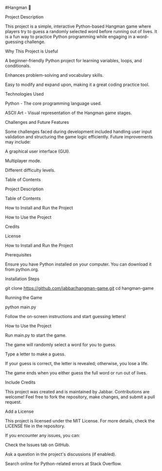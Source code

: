 #Hangman 🎯

Project Description

This project is a simple, interactive Python-based Hangman game where players try to guess a randomly selected word before running out of lives. It is a fun way to practice Python programming while engaging in a word-guessing challenge.

Why This Project is Useful

A beginner-friendly Python project for learning variables, loops, and conditionals.

Enhances problem-solving and vocabulary skills.

Easy to modify and expand upon, making it a great coding practice tool.

Technologies Used

Python - The core programming language used.

ASCII Art - Visual representation of the Hangman game stages.

Challenges and Future Features

Some challenges faced during development included handling user input validation and structuring the game logic efficiently. Future improvements may include:

A graphical user interface (GUI).

Multiplayer mode.

Different difficulty levels.

Table of Contents

Project Description

Table of Contents

How to Install and Run the Project

How to Use the Project

Credits

License

How to Install and Run the Project

Prerequisites

Ensure you have Python installed on your computer. You can download it from python.org.

Installation Steps

git clone https://github.com/jabbar/hangman-game.git
cd hangman-game

Running the Game

python main.py

Follow the on-screen instructions and start guessing letters!

How to Use the Project

Run main.py to start the game.

The game will randomly select a word for you to guess.

Type a letter to make a guess.

If your guess is correct, the letter is revealed; otherwise, you lose a life.

The game ends when you either guess the full word or run out of lives.

Include Credits

This project was created and is maintained by Jabbar. Contributions are welcome! Feel free to fork the repository, make changes, and submit a pull request.

Add a License

This project is licensed under the MIT License. For more details, check the LICENSE file in the repository.

If you encounter any issues, you can:

Check the Issues tab on GitHub.

Ask a question in the project's discussions (if enabled).

Search online for Python-related errors at Stack Overflow.
